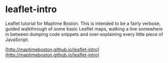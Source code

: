 leaflet-intro
=============

Leaflet tutorial for Maptime Boston. This is intended to be a fairly verbose, guided walkthrough of some basic Leaflet maps, walking a line somewhere in between dumping code snippets and over-explaining every little piece of JavaScript.

[http://maptimeboston.github.io/leaflet-intro](http://maptimeboston.github.io/leaflet-intro)
